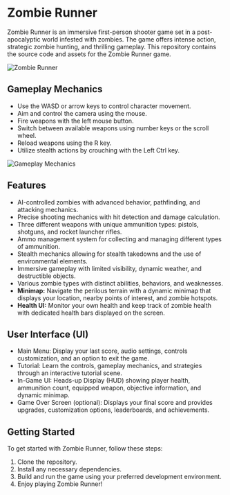 # Zombie Runner

Zombie Runner is an immersive first-person shooter game set in a post-apocalyptic world infested with zombies. The game offers intense action, strategic zombie hunting, and thrilling gameplay. This repository contains the source code and assets for the Zombie Runner game.

![Zombie Runner](https://github.com/Yuvalxa/Zombie_Runner/assets/87138940/2372b92f-63ee-4a54-9975-280a547ba27d)

## Gameplay Mechanics

- Use the WASD or arrow keys to control character movement.
- Aim and control the camera using the mouse.
- Fire weapons with the left mouse button.
- Switch between available weapons using number keys or the scroll wheel.
- Reload weapons using the R key.
- Utilize stealth actions by crouching with the Left Ctrl key.

![Gameplay Mechanics](https://github.com/Yuvalxa/Zombie_Runner/assets/87138940/da6867ec-c3ad-47b8-97f0-9b7d3779cf5d)

## Features

- AI-controlled zombies with advanced behavior, pathfinding, and attacking mechanics.
- Precise shooting mechanics with hit detection and damage calculation.
- Three different weapons with unique ammunition types: pistols, shotguns, and rocket launcher rifles.
- Ammo management system for collecting and managing different types of ammunition.
- Stealth mechanics allowing for stealth takedowns and the use of environmental elements.
- Immersive gameplay with limited visibility, dynamic weather, and destructible objects.
- Various zombie types with distinct abilities, behaviors, and weaknesses.
- **Minimap:** Navigate the perilous terrain with a dynamic minimap that displays your location, nearby points of interest, and zombie hotspots.
- **Health UI:** Monitor your own health and keep track of zombie health with dedicated health bars displayed on the screen.

## User Interface (UI)

- Main Menu: Display your last score, audio settings, controls customization, and an option to exit the game.
- Tutorial: Learn the controls, gameplay mechanics, and strategies through an interactive tutorial scene.
- In-Game UI: Heads-up Display (HUD) showing player health, ammunition count, equipped weapon, objective information, and dynamic minimap.
- Game Over Screen (optional): Displays your final score and provides upgrades, customization options, leaderboards, and achievements.

## Getting Started

To get started with Zombie Runner, follow these steps:

1. Clone the repository.
2. Install any necessary dependencies.
3. Build and run the game using your preferred development environment.
4. Enjoy playing Zombie Runner!
